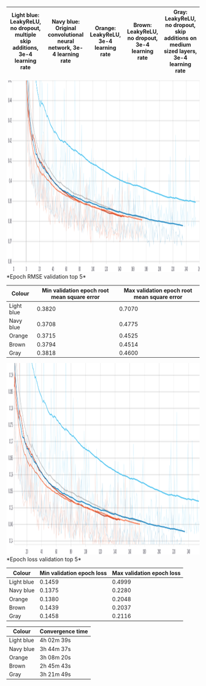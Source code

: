 
| Light blue: LeakyReLU, no dropout, multiple skip additions, 3e-4 learning rate| Navy blue: Original convolutional neural network, 3e-4 learning rate| Orange: LeakyReLU, 3e-4 learning rate | Brown: LeakyReLU, no dropout, 3e-4 learning rate |  Gray: LeakyReLU, no dropout, skip additions on medium sized layers, 3e-4 learning rate |
|----------------|------------------|----------------|------------------|------------------|

<img src="https://github.com/toma-ungureanu/Licenta/blob/master/model_statistics/validation/epoch_rmse_val_top5.png" width="1500" height="500">
*Epoch RMSE validation top 5*

| Colour |Min validation epoch root mean square error | Max validation epoch root mean square error |
|----------------|----------------|----------------|
| Light blue          |  0.3820      |0.7070  |
| Navy blue         | 0.3708        |0.4775|
| Orange           |   0.3715      |0.4525|
| Brown      |   0.3794       |0.4514 |
| Gray          |  0.3818      |0.4600|

<img src="https://github.com/toma-ungureanu/Licenta/blob/master/model_statistics/validation/epoch_loss_val_top5.png" width="1500" height="500">
*Epoch loss validation top 5*

| Colour | Min validation epoch loss | Max validation epoch loss |
|----------------|----------------|----------------|
| Light blue          |  0.1459       |0.4999  |
| Navy blue         |  0.1375       | 0.2280|
| Orange           |  0.1380      |0.2048|
| Brown      |   0.1439       |0.2037 |
| Gray          |    0.1458      |0.2116|

| Colour | Convergence time |
|------------------|------------------|
|Light blue| 4h 02m 39s       |
|Navy blue| 3h 44m 37s       |
|Orange| 3h 08m 20s       |
|Brown| 2h 45m 43s       |
|Gray| 3h 21m 49s       |
